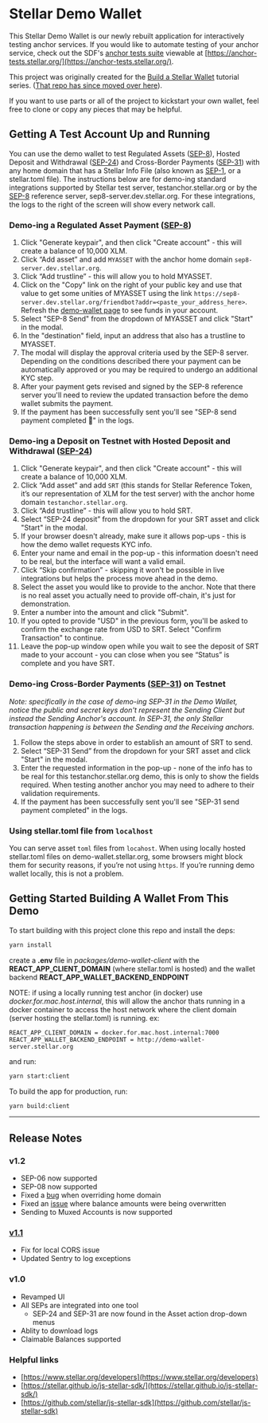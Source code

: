 # Stellar Demo Wallet

This Stellar Demo Wallet is our newly rebuilt application for interactively
testing anchor services. If you would like to automate testing of your anchor
service, check out the SDF's
[anchor tests suite](https://github.com/stellar/stellar-anchor-tests) viewable
at [https://anchor-tests.stellar.org/](https://anchor-tests.stellar.org/).

This project was originally created for the
[Build a Stellar Wallet](https://developers.stellar.org/docs/building-apps/)
tutorial series.
([That repo has since moved over here](https://github.com/stellar/docs-wallet)).

If you want to use parts or all of the project to kickstart your own wallet,
feel free to clone or copy any pieces that may be helpful.

## Getting A Test Account Up and Running

You can use the demo wallet to test Regulated Assets ([SEP-8]), Hosted Deposit
and Withdrawal ([SEP-24]) and Cross-Border Payments ([SEP-31]) with any home
domain that has a Stellar Info File (also known as [SEP-1], or a stellar.toml
file). The instructions below are for demo-ing standard integrations supported
by Stellar test server, testanchor.stellar.org or by the [SEP-8] reference
server, sep8-server.dev.stellar.org. For these integrations, the logs to the
right of the screen will show every network call.

### Demo-ing a Regulated Asset Payment ([SEP-8])

1. Click "Generate keypair", and then click "Create account" - this will create
   a balance of 10,000 XLM.
2. Click “Add asset” and add `MYASSET` with the anchor home domain
   `sep8-server.dev.stellar.org`.
3. Click “Add trustline” - this will allow you to hold MYASSET.
4. Click on the "Copy" link on the right of your public key and use that value
   to get some unities of MYASSET using the link
   `https://sep8-server.dev.stellar.org/friendbot?addr=<paste_your_address_here>`.
   Refresh the [demo-wallet page](https://demo-wallet.stellar.org/) to see funds
   in your account.
5. Select "SEP-8 Send" from the dropdown of MYASSET and click "Start" in the
   modal.
6. In the "destination" field, input an address that also has a trustline to
   MYASSET.
7. The modal will display the approval criteria used by the SEP-8 server.
   Depending on the conditions described there your payment can be automatically
   approved or you may be required to undergo an additional KYC step.
8. After your payment gets revised and signed by the SEP-8 reference server
   you'll need to review the updated transaction before the demo wallet submits
   the payment.
9. If the payment has been successfully sent you'll see "SEP-8 send payment
   completed 🎉" in the logs.

### Demo-ing a Deposit on Testnet with Hosted Deposit and Withdrawal ([SEP-24])

1. Click "Generate keypair", and then click "Create account" - this will create
   a balance of 10,000 XLM.
2. Click “Add asset” and add `SRT` (this stands for Stellar Reference Token,
   it’s our representation of XLM for the test server) with the anchor home
   domain `testanchor.stellar.org`.
3. Click “Add trustline” - this will allow you to hold SRT.
4. Select “SEP-24 deposit” from the dropdown for your SRT asset and click
   "Start" in the modal.
5. If your browser doesn't already, make sure it allows pop-ups - this is how
   the demo wallet requests KYC info.
6. Enter your name and email in the pop-up - this information doesn't need to be
   real, but the interface will want a valid email.
7. Click “Skip confirmation” - skipping it won't be possible in live
   integrations but helps the process move ahead in the demo.
8. Select the asset you would like to provide to the anchor. Note that there
   is no real asset you actually need to provide off-chain, it's just for 
   demonstration.
9. Enter a number into the amount and click "Submit".
10. If you opted to provide "USD" in the previous form, you'll be asked to confirm
   the exchange rate from USD to SRT. Select "Confirm Transaction" to continue.
11. Leave the pop-up window open while you wait to see the deposit of SRT made
   to your account - you can close when you see “Status” is complete and you have 
   SRT.

### Demo-ing Cross-Border Payments ([SEP-31]) on Testnet

_Note: specifically in the case of demo-ing SEP-31 in the Demo Wallet, notice
the public and secret keys don't represent the Sending Client but instead the
Sending Anchor's account. In SEP-31, the only Stellar transaction happening is
between the Sending and the Receiving anchors._

1. Follow the steps above in order to establish an amount of SRT to send.
2. Select “SEP-31 Send” from the dropdown for your SRT asset and click "Start"
   in the modal.
3. Enter the requested information in the pop-up - none of the info has to be
   real for this testanchor.stellar.org demo, this is only to show the fields
   required. When testing another anchor you may need to adhere to their
   validation requirements.
4. If the payment has been successfully sent you'll see "SEP-31 send payment
   completed" in the logs.

### Using stellar.toml file from `localhost`

You can serve asset `toml` files from `locahost`. When using locally hosted
stellar.toml files on demo-wallet.stellar.org, some browsers might block them
for security reasons, if you’re not using `https`. If you’re running demo wallet
locally, this is not a problem.

## Getting Started Building A Wallet From This Demo

To start building with this project clone this repo and install the deps:

```bash
yarn install
```

create a **.env** file in *packages/demo-wallet-client* with the **REACT_APP_CLIENT_DOMAIN** 
(where stellar.toml is hosted) and the wallet backend **REACT_APP_WALLET_BACKEND_ENDPOINT**

NOTE: if using a locally running test anchor (in docker) use *docker.for.mac.host.internal*,
this will allow the anchor thats running in a docker container to access the host network where
the client domain (server hosting the stellar.toml) is running.
ex:
```
REACT_APP_CLIENT_DOMAIN = docker.for.mac.host.internal:7000
REACT_APP_WALLET_BACKEND_ENDPOINT = http://demo-wallet-server.stellar.org
```

and run:

```bash
yarn start:client
```

To build the app for production, run:

```bash
yarn build:client
```

---

## Release Notes

### v1.2

- SEP-06 now supported
- SEP-08 now supported
- Fixed a [bug](https://github.com/stellar/stellar-demo-wallet/issues/188) when
  overriding home domain
- Fixed an [issue](https://github.com/stellar/stellar-demo-wallet/issues/196)
  where balance amounts were being overwritten
- Sending to Muxed Accounts is now supported

### [v1.1](https://github.com/stellar/stellar-demo-wallet/releases/tag/v1.1.0)

- Fix for local CORS issue
- Updated Sentry to log exceptions

### v1.0

- Revamped UI
- All SEPs are integrated into one tool
  - SEP-24 and SEP-31 are now found in the Asset action drop-down menus
- Ablity to download logs
- Claimable Balances supported

### Helpful links

- [https://www.stellar.org/developers](https://www.stellar.org/developers)
- [https://stellar.github.io/js-stellar-sdk/](https://stellar.github.io/js-stellar-sdk/)
- [https://github.com/stellar/js-stellar-sdk](https://github.com/stellar/js-stellar-sdk)

[sep-1]:
  https://github.com/stellar/stellar-protocol/blob/master/ecosystem/sep-0001.md
[sep-8]:
  https://github.com/stellar/stellar-protocol/blob/master/ecosystem/sep-0008.md
[sep-24]:
  https://github.com/stellar/stellar-protocol/blob/master/ecosystem/sep-0024.md
[sep-31]:
  https://github.com/stellar/stellar-protocol/blob/master/ecosystem/sep-0031.md
